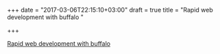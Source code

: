 +++
date = "2017-03-06T22:15:10+03:00"
draft = true
title = "Rapid web development with buffalo "

+++

<p><a href="https://www.bigmarker.com/gopheracademy/Rapid-Web-Development-w-Buffalo-Introduction">Rapid web development with buffalo </a></p>
